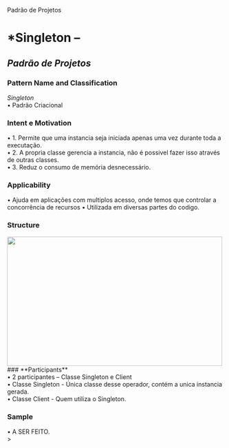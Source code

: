 Padrão de Projetos
# *Singleton – 
## *Padrão de Projetos* <br />
### **Pattern Name and Classification** <br />
*Singleton* <br />
  •	Padrão Criacional  <br />

### **Intent e Motivation** <br />
  •	1. Permite que uma instancia seja iniciada apenas uma vez durante toda a executação. <br />
  •	2. A propria classe gerencia a instancia, não é possivel fazer isso através de outras classes. <br />
  •	3. Reduz o consumo de memória desnecessário. <br />

### **Applicability** <br />
  •	Ajuda em aplicações com multiplos acesso, onde temos que controlar a concorrência de recursos
  • Utilizada em diversas partes do codigo.

### **Structure** <br />
<img align="left" width="500" height="300" src="https://lh3.googleusercontent.com/proxy/j73esE9S_TYRi5B7idVPG6Nta7dNfiGgvwcCkQT4354Ct0fHrOLEzDU5doIOKIGwXypqVZ_iwF88FTpNeQXjy8EwWbJ49-8JthG-YYdR3_HsRyXNtwzw1FiekP3aG-NusUahM6LcPaNrAatKRuAWvIY"> <br />

<br />
<br />
<br />
<br />
<br />
<br />
<br />
<br />
<br />
<br />
<br />
<br />
### **Participants** <br />
  •	2 participantes – Classe Singleton e Client <br />
  • Classe Singleton - Única classe desse operador, contém a unica instancia gerada. <br />
  • Classe Client - Quem utiliza o Singleton. <br />

### **Sample**
  •	A SER FEITO. <br />>
